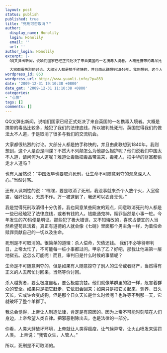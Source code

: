 ```yaml
---
layout: post
status: publish
published: true
title: "死刑可否取消？"
author:
  display_name: Honolily
  login: Honolily
  email: ''
  url: ''
author_login: Honolily
excerpt: |-
  QQ又弹出新闻，说咱们国家已经正式处决了来自英国的一名携毒入境者。大概是携带的毒品比较多，触犯了我们的法律底线，所以被判处死刑。英国觉得我们的做法太不人道，于是取消了很多与我们的交流机会。

  大家都很热烈的讨论。大部分人都是拍手称快的，并且由此联想到1840年。我则想到，这个人是否是间谍？不然大不列颠怎么为他那么袒护呢？他们说我们中国太不人道，请问何为人道呢？难道让毒贩把毒品带进来，毒死人，把中华的财富都偷走才人道吗？
wordpress_id: 853
wordpress_url: http://www.yuanli.info/?p=853
date: '2009-12-31 19:10:38 +0800'
date_gmt: '2009-12-31 11:10:38 +0800'
categories:
- "心旅"
tags: []
comments: []
---
```

<p>QQ又弹出新闻，说咱们国家已经正式处决了来自英国的一名携毒入境者。大概是携带的毒品比较多，触犯了我们的法律底线，所以被判处死刑。英国觉得我们的做法太不人道，于是取消了很多与我们的交流机会。</p>
<p>大家都很热烈的讨论。大部分人都是拍手称快的，并且由此联想到1840年。我则想到，这个人是否是间谍？不然大不列颠怎么为他那么袒护呢？他们说我们中国太不人道，请问何为人道呢？难道让毒贩把毒品带进来，毒死人，把中华的财富都偷走才人道吗？<a id="more"></a><a id="more-853"></a></p>
<p>也有人居然说：&ldquo;中国迟早也要取消死刑，让生命不可随意剥夺的观念深入人心。&rdquo;当然讨骂。</p>
<p>还有人讽刺性的说：&ldquo;嘿嘿，要是取消了死刑，我没事就来杀个人放个火，入室偷盗，强奸妇女，无恶不作。万一被逮到了，我还可以衣食无忧。&rdquo;</p>
<p>我是觉得死刑取消得十分伪善。我也同意某些网友的观点，同意取消死刑的人都是一些已经触犯了法律底线，或者有钱的人。钱能通鬼神，赎罪当然是小事一桩。今年发生的70码便是明证。那些犯了极大错误，又不知悔改的，喜欢占便宜的人当然希望苟且活着。真正有道德的人就会像《七磅》里面那个男主角一样，为着偿命赎罪贡献自己的一切以及生命。</p>
<p>死刑是不可取消的。很简单的道理：杀人偿命，欠债还钱。 我们不必等待审判日，上帝太忙了，不可能每一桩小事都过问。甲杀了乙？好吧，那我让他进第一层地狱去。这怎么可能呢！而且，审判日是什么时候的事情呢？</p>
<p>生命是不可随意剥夺的，但是如果有人随意掠夺了别人的生命或者财产，当然得有正义的人去帮忙讨回来。当然等价讨回。</p>
<p>杀人越货者，要么极度自私，要么极度贪婪。他们就像羊群里的狼一样，危害着群众的安全。如果只是把它赶走，它依旧会回来；如果只是把它关起来，驯养，日久天长，它或许会变成狗，但是那个日久天长是什么时候呢？也许等不到那一天，它就破坏了整个羊群了。</p>
<p>我总会觉得，上帝让人制造法律，肯定是有原因的。因为上帝不可能时刻陪在人们身边，上帝希望人类自律。把邪恶剔除出去，也是法律的一部分。</p>
<p>你看，人类大肆破坏环境，上帝就让人类得瘟疫，让气候异常，让火山喷发来惩罚人类。 上帝说：&ldquo;我管众生，人管人。&rdquo;</p>
<p>所以，死刑是不可取消的。</p>
